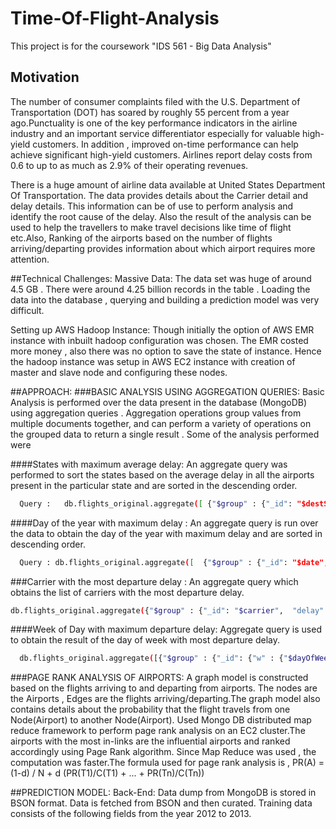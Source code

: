 # Time-Of-Flight-Analysis
  This project is for the coursework "IDS 561 - Big Data Analysis"
## Motivation 
  The number of consumer complaints filed with the U.S. Department of Transportation (DOT) has soared by roughly 55 percent from a year ago.Punctuality is one of the key performance indicators in the airline industry and an important service differentiator especially for valuable high-yield customers. In addition , improved on-time performance can help achieve significant high-yield customers. Airlines report delay costs from 0.6 to up to as much as 2.9% of their operating revenues.
  
  There is a huge amount of airline data available at United States Department Of Transportation. The data provides details about the Carrier detail and delay details. This information can be of use to perform analysis and identify the root cause of the delay. Also the result of the analysis can be used to help the travellers to make travel decisions like time of flight etc.Also, Ranking of the airports based on the number of flights arriving/departing provides information about which airport requires more attention. 

  
   
  
##Technical Challenges:
  Massive Data:
  The data set was huge of around 4.5 GB . There were around 4.25 billion records in the table . Loading the data into the database , querying and building a prediction model was very difficult.
  

  Setting up AWS Hadoop Instance:
  Though initially the option of AWS EMR instance with inbuilt hadoop configuration was chosen. The EMR costed more money , also there was no option to save the state of instance. Hence the hadoop instance was setup in AWS EC2 instance with creation of master and slave node and configuring these nodes.
  
##APPROACH:
###BASIC ANALYSIS USING AGGREGATION QUERIES:
  Basic Analysis is performed over the data present in the database (MongoDB) using aggregation queries . Aggregation operations group values from multiple documents together, and can perform a variety of operations on the grouped data to return a single result . Some of the analysis performed were

####States with maximum average delay:
An aggregate query was performed to sort the states based on the average delay in all the airports present in the particular state and are sorted in the descending order.

```bash
  Query :   db.flights_original.aggregate([ {"$group" : {"_id": "$destStateId",  "delay" : {$avg : "$arrDelay"}}} , { "$sort" : {"delay" : -1} } ]);
```
####Day of the year with maximum delay :
An aggregate query is run over the data to obtain the day of the year with maximum delay and are sorted in descending order. 
```bash
  Query : db.flights_original.aggregate([  {"$group" : {"_id": "$date",  "delay" : {$avg : "$arrDelay"}}} , { "$sort" : {"delay" : -1} },{$out:"arrivalcalendar"}]) ;
 ``` 
  
###Carrier with the most departure delay :
An aggregate query which obtains the list of carriers with the most departure delay.
```bash
db.flights_original.aggregate({"$group" : {"_id": "$carrier",  "delay" : {$avg : "$arrDelay"}}} , { "$sort" : {"delay" : -1} }])
 ``` 
####Week of Day with maximum departure delay:
Aggregate query is used to obtain the result of the day of week with most departure delay. 
```bash
  db.flights_original.aggregate([{"$group" : {"_id": {"w" : {"$dayOfWeek" : "$date"}, "h" : {"$hour" : "$date"}}, "delay" : {agg : "$"+aggregateValue}}} , {"$sort": {"delay" : -1}}])
  ``` 
###PAGE RANK ANALYSIS OF AIRPORTS:
  A graph model is constructed based on the flights arriving to and  departing from airports. The nodes are the Airports , Edges are the flights arriving/departing.The graph model also contains details about the probability that the flight travels from one Node(Airport) to another Node(Airport). Used Mongo DB distributed map reduce framework  to perform page rank analysis on an EC2 cluster.The airports with the most in-links are the influential airports and ranked accordingly using Page Rank algorithm. Since Map Reduce was used , the computation was faster.The formula used for page rank analysis 
  is , 
  PR(A) = (1-d) / N + d (PR(T1)/C(T1) + ... + PR(Tn)/C(Tn))
  
##PREDICTION MODEL:
  Back-End:
  Data dump from MongoDB is stored in BSON format. Data is fetched from BSON and then curated.  Training data consists of the following fields from the year 2012 to 2013. 

